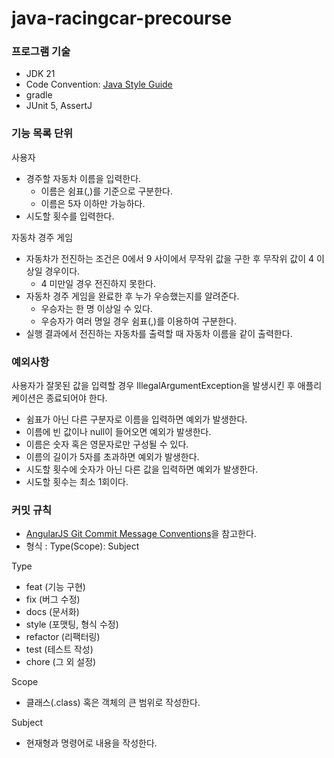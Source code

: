 # java-racingcar-precourse


### 프로그램 기술

- JDK 21
- Code Convention: [Java Style Guide](https://github.com/woowacourse/woowacourse-docs/tree/main/styleguide/java)
- gradle
- JUnit 5, AssertJ

### 기능 목록 단위

사용자

- 경주할 자동차 이름을 입력한다. 
  - 이름은 쉼표(,)를 기준으로 구분한다.
  - 이름은 5자 이하만 가능하다.
- 시도할 횟수를 입력한다. 

자동차 경주 게임

- 자동차가 전진하는 조건은 0에서 9 사이에서 무작위 값을 구한 후 무작위 값이 4 이상일 경우이다.
  - 4 미만일 경우 전진하지 못한다.
- 자동차 경주 게임을 완료한 후 누가 우승했는지를 알려준다. 
  - 우승자는 한 명 이상일 수 있다. 
  - 우승자가 여러 명일 경우 쉼표(,)를 이용하여 구분한다.
- 실행 결과에서 전진하는 자동차를 출력할 때 자동차 이름을 같이 출력한다.

### 예외사항

사용자가 잘못된 값을 입력할 경우 IllegalArgumentException을 발생시킨 후 애플리케이션은 종료되어야 한다.

- 쉼표가 아닌 다른 구분자로 이름을 입력하면 예외가 발생한다.
- 이름에 빈 값이나 null이 들어오면 예외가 발생한다.
- 이름은 숫자 혹은 영문자로만 구성될 수 있다.
- 이름의 길이가 5자를 초과하면 예외가 발생한다.
- 시도할 횟수에 숫자가 아닌 다른 값을 입력하면 예외가 발생한다.
- 시도할 횟수는 최소 1회이다.

### 커밋 규칙

- [AngularJS Git Commit Message Conventions](https://gist.github.com/stephenparish/9941e89d80e2bc58a153#allowed-type)을 참고한다.
- 형식 : Type(Scope): Subject

Type
- feat (기능 구현)
- fix (버그 수정)
- docs (문서화)
- style (포맷팅, 형식 수정)
- refactor (리팩터링)
- test (테스트 작성)
- chore (그 외 설정)

Scope
- 클래스(.class) 혹은 객체의 큰 범위로 작성한다.

Subject
- 현재형과 명령어로 내용을 작성한다.